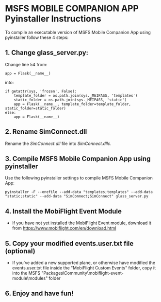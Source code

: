# MSFS MOBILE COMPANION APP Pyinstaller Instructions

To compile an executable version of MSFS Mobile Companion App using pyinstaller follow these 4 steps:

## 1. Change glass_server.py:

Change line 54 from:

`app = Flask(__name__)`

into:

```
if getattr(sys, 'frozen', False):
    template_folder = os.path.join(sys._MEIPASS, 'templates')
    static_folder = os.path.join(sys._MEIPASS, 'static')
    app = Flask(__name__, template_folder=template_folder, static_folder=static_folder)
else:
    app = Flask(__name__)
```

## 2. Rename SimConnect.dll

Rename the *SimConnect.dll* file into *SimConnect.dllc*.

## 3. Compile MSFS Mobile Companion App using pyinstaller

Use the following pyinstaller settings to compile MSFS Mobile Companion App:

```
pyinstaller -F --onefile --add-data "templates;templates" --add-data "static;static" --add-data "SimConnect;SimConnect" glass_server.py
```

## 4. Install the MobiFlight Event Module
* If you have not yet installed the MobiFlight Event module, download it from https://www.mobiflight.com/en/download.html

## 5. Copy your modified events.user.txt file (optional)
* If you've added a new supported plane, or otherwise have modified the events.user.txt file inside the "MobiFlight Custom Events" folder, copy it into the MSFS "Packages\Community\mobiflight-event-module\modules" folder

## 6. Enjoy and have fun!
